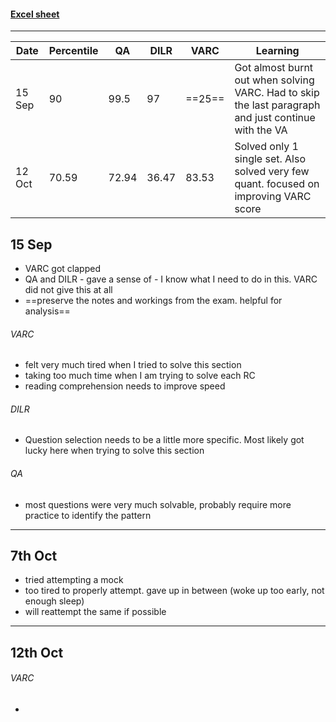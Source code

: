 #### [Excel sheet](https://docs.google.com/spreadsheets/d/1tSdtngu0vIRJzMsBHEgAfyqIlMmf4L4RRzg_TsC2JjE/edit?gid=0#gid=0)
---

| Date   | Percentile | QA    | DILR  | VARC   | Learning                                                                                             |
| ------ | ---------- | ----- | ----- | ------ | ---------------------------------------------------------------------------------------------------- |
| 15 Sep | 90         | 99.5  | 97    | ==25== | Got almost burnt out when solving VARC. Had to skip the last paragraph and just continue with the VA |
| 12 Oct | 70.59      | 72.94 | 36.47 | 83.53  | Solved only 1 single set. Also solved very few quant. focused on improving VARC score                |

## 15 Sep
- VARC got clapped
- QA and DILR - gave a sense of - I know what I need to do in this. VARC did not give this at all
- ==preserve the notes and workings from the exam. helpful for analysis==
###### VARC
- felt very much tired when I tried to solve this section
- taking too much time when I am trying to solve each RC
- reading comprehension needs to improve speed
###### DILR
- Question selection needs to be a little more specific. Most likely got lucky here when trying to solve this section
###### QA
- most questions were very much solvable, probably require more practice to identify the pattern
---

## 7th Oct
- tried attempting a mock
- too tired to properly attempt. gave up in between (woke up too early, not enough sleep)
- will reattempt the same if possible

---
## 12th Oct

###### VARC
- 
